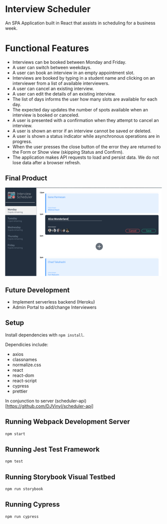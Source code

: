# Interview Scheduler

An SPA Application built in React that assists in scheduling for a business week. 

# Functional Features
- Interviews can be booked between Monday and Friday.
- A user can switch between weekdays.
- A user can book an interview in an empty appointment slot.
- Interviews are booked by typing in a student name and clicking on an interviewer from a list of available interviewers.
- A user can cancel an existing interview.
- A user can edit the details of an existing interview.
- The list of days informs the user how many slots are available for each day.
- The expected day updates the number of spots available when an interview is booked or canceled.
- A user is presented with a confirmation when they attempt to cancel an interview.
- A user is shown an error if an interview cannot be saved or deleted.
- A user is shown a status indicator while asynchronous operations are in progress.
- When the user presses the close button of the error they are returned to the Form or Show view (skipping Status and Confirm).
- The application makes API requests to load and persist data. We do not lose data after a browser refresh.

## Final Product

![Main Page](https://raw.githubusercontent.com/DJVinyl/scheduler/master/App%20Pictures/Main%20Page.png)

## Future Development
- Implement serverless backend (Heroku)
- Admin Portal to add/change Interviewers

## Setup

Install dependencies with `npm install`.

Dependicies include:
  - axios 
  - classnames
  - normalize.css
  - react
  - react-dom
  - react-script
  - cypress
  - prettier

In conjunction to server (scheduler-api)[https://github.com/DJVinyl/scheduler-api]


## Running Webpack Development Server

```sh
npm start
```

## Running Jest Test Framework

```sh
npm test
```

## Running Storybook Visual Testbed

```sh
npm run storybook
```

## Running Cypress
```sh
npm run cypress
```



